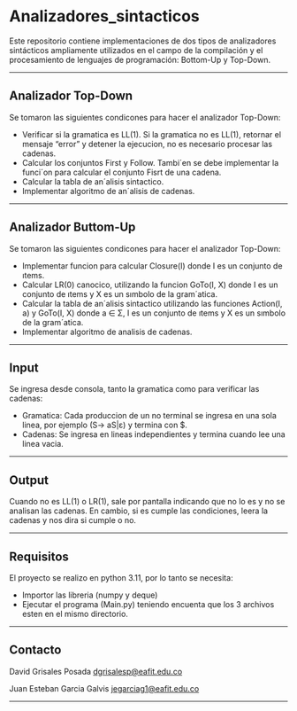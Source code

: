 # Analizadores_sintacticos

Este repositorio contiene implementaciones de dos tipos de analizadores sintácticos ampliamente utilizados en el campo de la compilación y el procesamiento de lenguajes de programación: Bottom-Up y Top-Down.

----
Analizador Top-Down
--
Se tomaron las siguientes condicones para hacer el analizador Top-Down: 
  - Verificar si la gramatica es LL(1). Si la gramatica no es LL(1), retornar el mensaje “error” y detener
     la ejecucion, no es necesario procesar las cadenas.
  - Calcular los conjuntos First y Follow. Tambi´en se debe implementar la funci´on para calcular el conjunto
     Fisrt de una cadena.
  - Calcular la tabla de an´alisis sintactico.
  - Implementar algoritmo de an´alisis de cadenas.
---
Analizador Buttom-Up
--
Se tomaron las siguientes condicones para hacer el analizador Top-Down: 
  - Implementar funcion para calcular Closure(I) donde I es un conjunto de ıtems.
  - Calcular LR(0) canocico, utilizando la funcion GoTo(I, X) donde I es un conjunto de ıtems y X es
     un sımbolo de la gram´atica.
  - Calcular la tabla de an´alisis sintactico utilizando las funciones Action(I, a) y GoTo(I, X) donde
     a ∈ Σ, I es un conjunto de ıtems y X es un sımbolo de la gram´atica.
  - Implementar algoritmo de analisis de cadenas.
 
---
Input
--
Se ingresa desde consola, tanto la gramatica como para verificar las cadenas:
 - Gramatica:
       Cada produccion de un no terminal se ingresa en una sola linea, por ejemplo (S-> aS|ε) y termina con $. 
 - Cadenas:
       Se ingresa en lineas independientes y termina cuando lee una linea vacia.
      
---
Output
--
Cuando no es LL(1) o LR(1), sale por pantalla indicando que no lo es y no se analisan las cadenas. En cambio, si es
cumple las condiciones, leera la cadenas y nos dira si cumple o no. 

---
Requisitos
--
El proyecto se realizo en python 3.11, por lo tanto se necesita:
  - Importor las libreria (numpy y deque)
  - Ejecutar el programa (Main.py) teniendo encuenta que los 3 archivos esten en el mismo directorio.
  
---
Contacto
--
David Grisales Posada
dgrisalesp@eafit.edu.co

Juan Esteban Garcia Galvis
jegarciag1@eafit.edu.co

---
